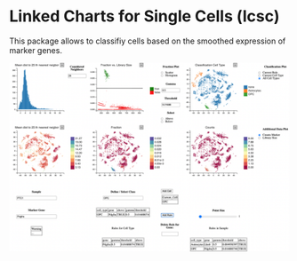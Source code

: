 
# Linked Charts for Single Cells (lcsc)

This package allows to classifiy cells based on the smoothed expression of marker genes.

![Screenshot](img/screenshot.png?raw=true "Screenshot of the lc application")
